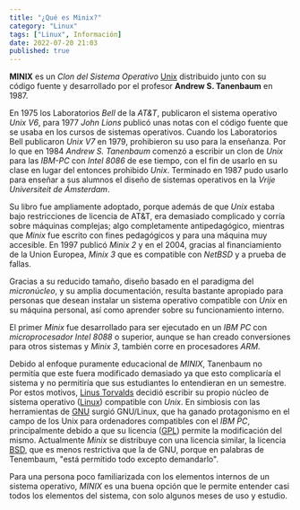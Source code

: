 ```yaml
---
title: "¿Qué es Minix?"
category: "Linux"
tags: ["Linux", Información]
date: 2022-07-20 21:03
published: true
---
```


**MINIX** es un *Clon del Sistema Operativo* <a href="Que-es-Unix">Unix</a> distribuido junto con su código fuente y desarrollado por el profesor **Andrew S. Tanenbaum** en 1987.

En 1975 los Laboratorios *Bell* de la *AT&T*, publicaron el sistema operativo *Unix V6*, para 1977 *John Lions* publicó unas notas con el código fuente que se usaba en los cursos de sistemas operativos. Cuando los Laboratorios Bell publicaron *Unix V7* en 1979, prohibieron su uso para la enseñanza. Por lo que en 1984 *Andrew S. Tanenbaum* comenzó a escribir un clon de *Unix* para las *IBM-PC* con *Intel 8086* de ese tiempo, con el fin de usarlo en su clase en lugar del entonces prohibido *Unix*. Terminado en 1987 pudo usarlo para enseñar a sus alumnos el diseño de sistemas operativos en la *Vrije Universiteit de Ámsterdam*.

Su libro fue ampliamente adoptado, porque además de que *Unix* estaba bajo restricciones de licencia de AT&T, era demasiado complicado y corría sobre máquinas complejas; algo completamente antipedagógico, mientras que *Minix* fue escrito con fines pedagógicos y para una máquina muy accesible. En 1997 publicó *Minix 2* y en el 2004, gracias al financiamiento de la Union Europea, *Minix 3* que es compatible con *NetBSD* y a prueba de fallas.

Gracias a su reducido tamaño, diseño basado en el paradigma del *micronúcleo*, y su amplia documentación, resulta bastante apropiado para personas que desean instalar un sistema operativo compatible con *Unix* en su máquina personal, así como aprender sobre su funcionamiento interno.

El primer *Minix* fue desarrollado para ser ejecutado en un *IBM PC* con *microprocesador Intel 8088* o superior, aunque se han creado conversiones para otros sistemas y *Minix 3*, también corre en procesadores *ARM*.

Debido al enfoque puramente educacional de *MINIX*, Tanenbaum no permitía que este fuera modificado demasiado ya que esto complicaría el sistema y no permitiría que sus estudiantes lo entendieran en un semestre. Por estos motivos, <a href="Quien-es-Linus-Torvalds">Linus Torvalds</a> decidió escribir su propio núcleo de sistema operativo (<a href="Que-es-GNU-Linux">Linux</a>) compatible con *Unix*. En simbiosis con las herramientas de <a href="Que-es-GNU">GNU</a> surgió GNU/Linux, que ha ganado protagonismo en el campo de los Unix para ordenadores compatibles con el *IBM PC*, principalmente debido a que su licencia (<a href="/software libre/Tipos-de-Licencias-de-Software-Libre#GNU LGPL">GPL</a>) permite la modificación del mismo. Actualmente *Minix* se distribuye con una licencia similar, la licencia <a href="/software libre/Tipos-de-Licencias-de-Software-Libre#BSD">BSD</a>, que es menos restrictiva que la de GNU, porque en palabras de Tenembaum, "está permitido todo excepto demandarlo".

Para una persona poco familiarizada con los elementos internos de un sistema operativo, *MINIX* es una buena opción que le permite entender casi todos los elementos del sistema, con solo algunos meses de uso y estudio.
